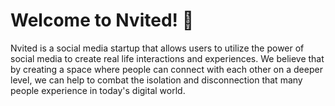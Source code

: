 # Welcome to Nvited! 🎉

Nvited is a social media startup that allows users to utilize the power of social media to create real life interactions and experiences. We believe that by creating a space where people can connect with each other on a deeper level, we can help to combat the isolation and disconnection that many people experience in today's digital world.

<!--

**Here are some ideas to get you started:**

🙋‍♀️ A short introduction - what is your organization all about?
🌈 Contribution guidelines - how can the community get involved?
👩‍💻 Useful resources - where can the community find your docs? Is there anything else the community should know?
🍿 Fun facts - what does your team eat for breakfast?
🧙 Remember, you can do mighty things with the power of [Markdown](https://docs.github.com/github/writing-on-github/getting-started-with-writing-and-formatting-on-github/basic-writing-and-formatting-syntax)
-->

